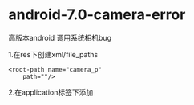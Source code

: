 # android-7.0-camera-error
高版本android 调用系统相机bug


1.在res下创建xml/file_paths
<?xml version="1.0" encoding="utf-8"?>
<paths>

    <root-path name="camera_p"
        path=""/>

</paths>

2.在application标签下添加
       <provider
            android:name="android.support.v4.content.FileProvider"
            android:authorities="com.jni_text.jyl.ailock.fileprovider"
            android:exported="false"
            android:grantUriPermissions="true">
            <meta-data
                android:name="android.support.FILE_PROVIDER_PATHS"
                android:resource="@xml/file_paths" />
        </provider>
